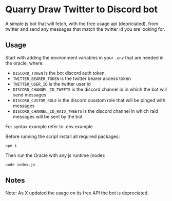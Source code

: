# Quarry Draw Twitter to Discord bot

A simple js bot that will fetch, with the free usage api (depriciated), from twitter and send any messages that match the twitter id you are looking for.

## Usage
Start with adding the environment variables in your `.env` that are needed in the oracle, where:

- `DISCORD_TOKEN` is the bot discord auth token.
- `TWITTER_BEARER_TOKEN` is the twitter bearer access token
- `TWITTER_USER_ID` is the twitter user id
- `DISCORD_CHANNEL_ID_TWEETS` is the discord channel id in which the bot will send messages
- `DISCORD_CUSTOM_ROLE` is the discord cusstom role that will be pinged with messages
- `DISCORD_CHANNEL_ID_RAID_TWEETS` is the discord channel in which raid messages will be sent by the bot

For syntax example refer to .env.example

Before running the script install all required packages:
```shell
npm i
```

Then run the Oracle with any js runtime (node):
```shell
node index.js
```

## Notes
Note: As X updated the usage on its free API the bot is depreciated.